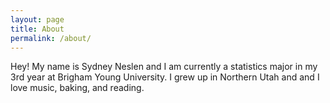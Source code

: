 ```yaml
---
layout: page
title: About
permalink: /about/
---
```


Hey! My name is Sydney Neslen and I am currently a statistics major in my 3rd year at Brigham Young University. I grew up in Northern Utah and and I love music, baking, and reading. 

